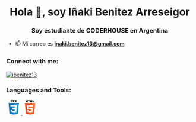 <h1 align="center">Hola 👋, soy Iñaki Benitez Arreseigor</h1>
<h3 align="center">Soy estudiante de CODERHOUSE en Argentina</h3>

- 📫 Mi correo es **inaki.benitez13@gmail.com**

<h3 align="left">Connect with me:</h3>
<p align="left">
<a href="https://instagram.com/ibenitez13" target="blank"><img align="center" src="https://raw.githubusercontent.com/rahuldkjain/github-profile-readme-generator/master/src/images/icons/Social/instagram.svg" alt="ibenitez13" height="30" width="40" /></a>
</p>

<h3 align="left">Languages and Tools:</h3>
<p align="left"> <a href="https://www.w3schools.com/css/" target="_blank" rel="noreferrer"> <img src="https://raw.githubusercontent.com/devicons/devicon/master/icons/css3/css3-original-wordmark.svg" alt="css3" width="40" height="40"/> </a> <a href="https://www.w3.org/html/" target="_blank" rel="noreferrer"> <img src="https://raw.githubusercontent.com/devicons/devicon/master/icons/html5/html5-original-wordmark.svg" alt="html5" width="40" height="40"/> </a> </p>
